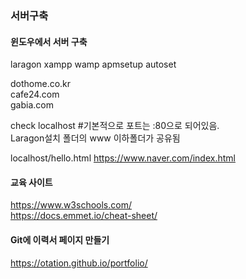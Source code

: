 ### 서버구축

#### 윈도우에서 서버 구축
laragon xampp wamp apmsetup autoset  

dothome.co.kr  
cafe24.com  
gabia.com  

check localhost #기본적으로 포트는 :80으로 되어있음.  
Laragon설치 폴더의 www 이하폴더가 공유됨

localhost/hello.html
https://www.naver.com/index.html

#### 교육 사이트
https://www.w3schools.com/   
https://docs.emmet.io/cheat-sheet/  


#### Git에 이력서 페이지 만들기

https://otation.github.io/portfolio/
